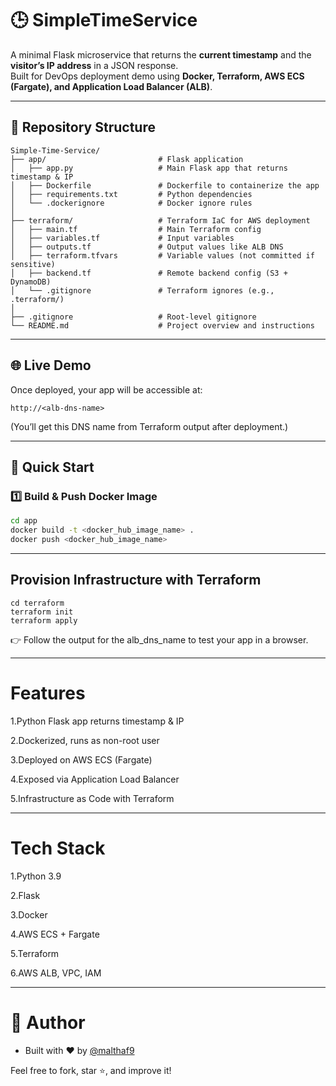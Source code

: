 # 🕒 SimpleTimeService

A minimal Flask microservice that returns the **current timestamp** and the **visitor’s IP address** in a JSON response.  
Built for DevOps deployment demo using **Docker, Terraform, AWS ECS (Fargate), and Application Load Balancer (ALB)**.

---

## 📁 Repository Structure

```
Simple-Time-Service/
├── app/                         # Flask application
│   ├── app.py                   # Main Flask app that returns timestamp & IP
│   ├── Dockerfile               # Dockerfile to containerize the app
│   ├── requirements.txt         # Python dependencies
│   └── .dockerignore            # Docker ignore rules
│
├── terraform/                   # Terraform IaC for AWS deployment
│   ├── main.tf                  # Main Terraform config
│   ├── variables.tf             # Input variables
│   ├── outputs.tf               # Output values like ALB DNS
│   ├── terraform.tfvars         # Variable values (not committed if sensitive)
│   ├── backend.tf               # Remote backend config (S3 + DynamoDB)
│   └── .gitignore               # Terraform ignores (e.g., .terraform/)
│
├── .gitignore                   # Root-level gitignore
└── README.md                    # Project overview and instructions
```


---

## 🌐 Live Demo

Once deployed, your app will be accessible at:
```
http://<alb-dns-name>
```
(You’ll get this DNS name from Terraform output after deployment.)

---

## 🚀 Quick Start

### 1️⃣ Build & Push Docker Image

```bash
cd app
docker build -t <docker_hub_image_name> .
docker push <docker_hub_image_name>
```

---

##  Provision Infrastructure with Terraform

```
cd terraform
terraform init
terraform apply
```
 👉 Follow the output for the alb_dns_name to test your app in a browser.

 ---

#  Features
  1.Python Flask app returns timestamp & IP

  2.Dockerized, runs as non-root user

  3.Deployed on AWS ECS (Fargate)

  4.Exposed via Application Load Balancer

  5.Infrastructure as Code with Terraform

---

# Tech Stack
 1.Python 3.9
 
 2.Flask

 3.Docker

 4.AWS ECS + Fargate

 5.Terraform

 6.AWS ALB, VPC, IAM

---

# 🙌 Author
*  Built with ❤️ by [@malthaf9](https://github.com/malthaf9) 
 

  Feel free to fork, star ⭐, and improve it!
